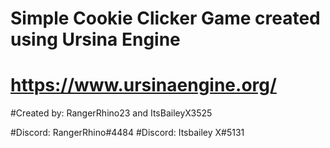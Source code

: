 # Simple Cookie Clicker Game created using Ursina Engine

# https://www.ursinaengine.org/

#Created by: RangerRhino23 and ItsBaileyX3525

#Discord: RangerRhino#4484
#Discord: Itsbailey X#5131

